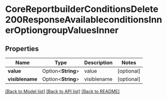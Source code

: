 # CoreReportbuilderConditionsDelete200ResponseAvailableconditionsInnerOptiongroupValuesInner

## Properties

Name | Type | Description | Notes
------------ | ------------- | ------------- | -------------
**value** | Option<**String**> | value | [optional]
**visiblename** | Option<**String**> | visiblename | [optional]

[[Back to Model list]](../README.md#documentation-for-models) [[Back to API list]](../README.md#documentation-for-api-endpoints) [[Back to README]](../README.md)


